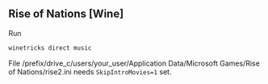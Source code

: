## Rise of Nations [Wine]

Run
```sh
winetricks direct music
```
File /prefix/drive_c/users/your_user/Application Data/Microsoft Games/Rise of Nations/rise2.ini needs `SkipIntroMovies=1` set.